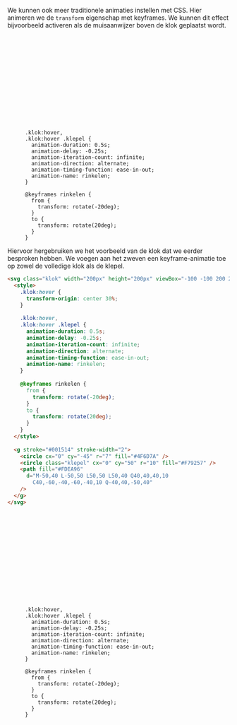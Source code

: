 We kunnen ook meer traditionele animaties instellen met CSS. Hier animeren we de `transform` eigenschap met keyframes. We kunnen dit effect bijvoorbeeld activeren als de muisaanwijzer boven de klok geplaatst wordt.

<figure>
<svg class="klok" width="200px" height="200px" viewBox="-100 -100 200 200">
  <style>
    .klok:hover {
      transform-origin: center 30%;
    }
    
    .klok:hover,
    .klok:hover .klepel {
      animation-duration: 0.5s;
      animation-delay: -0.25s;
      animation-iteration-count: infinite;
      animation-direction: alternate;
      animation-timing-function: ease-in-out;
      animation-name: rinkelen;
    }
    
    @keyframes rinkelen {
      from {
        transform: rotate(-20deg);
      }
      to {
        transform: rotate(20deg);
      }
    }
  </style>
  
  <g stroke="#001514" stroke-width="2">
    <circle cx="0" cy="-45" r="7" fill="#4F6D7A" />
    <circle class="klepel" cx="0" cy="50" r="10" fill="#F79257" />
    <path fill="#FDEA96"
      d="M-50,40 L-50,50 L50,50 L50,40 Q40,40,40,10
        C40,-60,-40,-60,-40,10 Q-40,40,-50,40"
    />
  </g>
</svg>
</figure>

Hiervoor hergebruiken we het voorbeeld van de klok dat we eerder besproken hebben. We voegen aan het zweven een keyframe-animatie toe op zowel de volledige klok als de klepel.

```html
<svg class="klok" width="200px" height="200px" viewBox="-100 -100 200 200">
  <style>
    .klok:hover {
      transform-origin: center 30%;
    }
    
    .klok:hover,
    .klok:hover .klepel {
      animation-duration: 0.5s;
      animation-delay: -0.25s;
      animation-iteration-count: infinite;
      animation-direction: alternate;
      animation-timing-function: ease-in-out;
      animation-name: rinkelen;
    }
    
    @keyframes rinkelen {
      from {
        transform: rotate(-20deg);
      }
      to {
        transform: rotate(20deg);
      }
    }
  </style>
  
  <g stroke="#001514" stroke-width="2">
    <circle cx="0" cy="-45" r="7" fill="#4F6D7A" />
    <circle class="klepel" cx="0" cy="50" r="10" fill="#F79257" />
    <path fill="#FDEA96"
      d="M-50,40 L-50,50 L50,50 L50,40 Q40,40,40,10
        C40,-60,-40,-60,-40,10 Q-40,40,-50,40"
    />
  </g>
</svg>
```

<figure>
<svg class="klok" width="200px" height="200px" viewBox="-100 -100 200 200">
  <style>
    .klok:hover {
      transform-origin: center 30%;
    }
    
    .klok:hover,
    .klok:hover .klepel {
      animation-duration: 0.5s;
      animation-delay: -0.25s;
      animation-iteration-count: infinite;
      animation-direction: alternate;
      animation-timing-function: ease-in-out;
      animation-name: rinkelen;
    }
    
    @keyframes rinkelen {
      from {
        transform: rotate(-20deg);
      }
      to {
        transform: rotate(20deg);
      }
    }
  </style>
  
  <g stroke="#001514" stroke-width="2">
    <circle cx="0" cy="-45" r="7" fill="#4F6D7A" />
    <circle class="klepel" cx="0" cy="50" r="10" fill="#F79257" />
    <path fill="#FDEA96"
      d="M-50,40 L-50,50 L50,50 L50,40 Q40,40,40,10
        C40,-60,-40,-60,-40,10 Q-40,40,-50,40"
    />
  </g>
</svg>
</figure>

